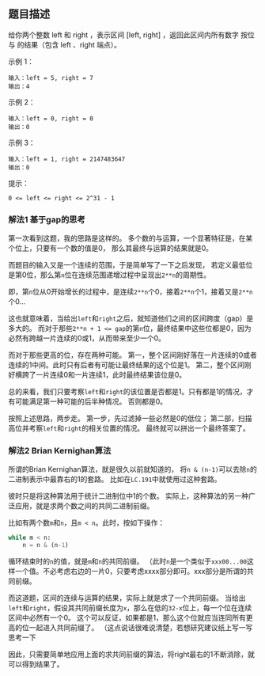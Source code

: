 ## 题目描述
给你两个整数 left 和 right ，表示区间 [left, right] ，返回此区间内所有数字 按位与 的结果（包含 left 、right 端点）。

示例 1：
```
输入：left = 5, right = 7
输出：4
```
示例 2：
```
输入：left = 0, right = 0
输出：0
```
示例 3：
```
输入：left = 1, right = 2147483647
输出：0
```

提示：
```
0 <= left <= right <= 2^31 - 1
```

### 解法1 基于gap的思考
第一次看到这题，我的思路是这样的。
多个数的与运算，一个显著特征是，在某个位上，只要有一个数的值是0，
那么其最终与运算的结果就是0。

而题目的输入又是一个连续的范围，于是简单写了一下之后发现，
若定义最低位是第0位，那么第`n`位在连续范围递增过程中呈现出`2**n`的周期性。

即，第`n`位从0开始增长的过程中，是连续`2**n`个0，接着`2**n`个1，接着又是`2**n`个0…

这也就意味着，当给出`left`和`right`之后，就知道他们之间的区间跨度（gap）是多大的。
而对于那些`2**n + 1 <= gap`的第`n`位，最终结果中这些位都是0，因为必然有跨越一片连续的0或1，从而带来至少一个0。

而对于那些更高的位，存在两种可能。
第一，整个区间刚好落在一片连续的0或者连续的1中间。此时只有后者有可能让最终结果的这个位是1。
第二，整个区间刚好横跨了一片连续0和一片连续1，此时最终结果该位是0。

总的来看，我们只要考察`left`和`right`的该位置是否都是1。只有都是1的情况，才有可能满足第一种可能的后半种情况。
否则都是0。

按照上述思路，两步走。
第一步，先过滤掉一些必然是0的低位；
第二部，扫描高位并考察`left`和`right`的相关位置的情况。
最终就可以拼出一个最终答案了。

### 解法2 Brian Kernighan算法
所谓的Brian Kernighan算法，就是很久以前就知道的，
将`n & (n-1)`可以去除`n`的二进制表示中最靠右的1的套路。
比如在`LC.191`中就使用过这种套路。

彼时只是将这种算法用于统计二进制位中1的个数。
实际上，这种算法的另一种广泛应用，就是求两个数之间的共同二进制前缀。

比如有两个数`m`和`n`，且`m < n`。此时，按如下操作：
```python
while m < n:
    n = n & (n-1)
```
循环结束时的`n`的值，就是`m`和`n`的共同前缀。
（此时`n`是一个类似于`xxx00...00`这样一个值。不必考虑右边的一片0，只要考虑xxxx部分即可。xxx部分是所谓的共同前缀。

而这道题，区间的连续与运算的结果，实际上就是求了一个共同前缀。
当给出`left`和`right`，假设其共同前缀长度为`x`，那么在低的`32-x`位上，每一个位在连续区间中必然有一个0。
这个可以反证，如果都是1，那么这个位就应当连同所有更高的位一起进入共同前缀了。
（这点说话很难说清楚，若想研究建议纸上写一写思考一下

因此，只需要简单地应用上面的求共同前缀的算法，将right最右的1不断消除，就可以得到结果了。